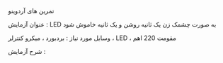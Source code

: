 تمرین های آردوینو

عنوان آزمایش : LED به صورت چشمک زن یک ثانیه روشن و یک ثانیه خاموش شود

وسایل مورد نیاز : بردبورد ، میکرو کنترلر ، LED ، مقومت 220 اهم

شرح آزمایش : 





